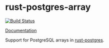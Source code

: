 # rust-postgres-array
[![Build Status](https://travis-ci.org/sfackler/rust-postgres-array.svg?branch=master)](https://travis-ci.org/sfackler/rust-postgres-array)

[Documentation](https://sfackler.github.io/rust-postgres-array/doc/v0.6.1/postgres_array)

Support for PostgreSQL arrays in [rust-postgres](https://github.com/sfackler/rust-postgres).
